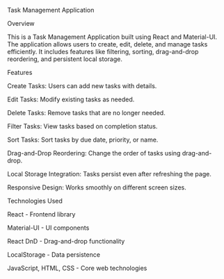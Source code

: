 Task Management Application

Overview

This is a Task Management Application built using React and Material-UI. The application allows users to create, edit, delete, and manage tasks efficiently. It includes features like filtering, sorting, drag-and-drop reordering, and persistent local storage.

Features

Create Tasks: Users can add new tasks with details.

Edit Tasks: Modify existing tasks as needed.

Delete Tasks: Remove tasks that are no longer needed.

Filter Tasks: View tasks based on completion status.

Sort Tasks: Sort tasks by due date, priority, or name.

Drag-and-Drop Reordering: Change the order of tasks using drag-and-drop.

Local Storage Integration: Tasks persist even after refreshing the page.

Responsive Design: Works smoothly on different screen sizes.

Technologies Used

React - Frontend library

Material-UI - UI components

React DnD - Drag-and-drop functionality

LocalStorage - Data persistence

JavaScript, HTML, CSS - Core web technologies
